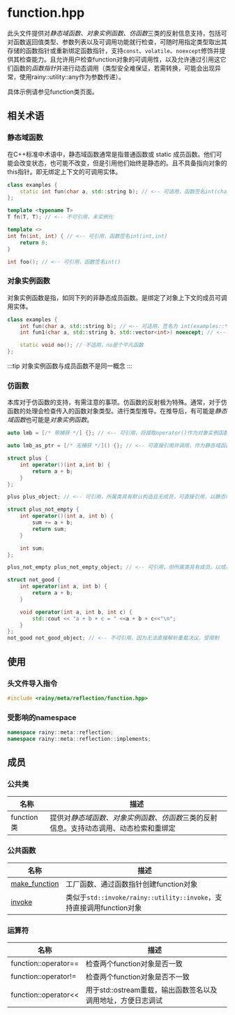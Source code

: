 # function.hpp

此头文件提供对*静态域函数、对象实例函数、仿函数*三类的反射信息支持，包括可对函数返回值类型、参数列表以及可调用功能就行检查，可随时用指定类型取出其存储的函数指针或重新绑定函数指针，支持`const`、`volatile`、`noexcept`修饰并提供其检查能力。且允许用户检查function对象的可调用性，以及允许通过引用这它们函数的*函数指针*并进行动态调用（类型安全难保证，若需转换，可能会出现异常，使用rainy::utility::any作为参数传递）。

具体示例请参见function类页面。

## 相关术语

### 静态域函数

在C++标准中术语中，静态域函数通常是指普通函数或 static 成员函数。他们可能会改变状态，也可能不改变，但是引用他们始终是静态的。且不具备指向对象的this指针。即无绑定上下文的可调用实体。

```cpp
class examples {
    static int fun(char a, std::string b); // <-- 可适用，函数签名int(char, std::string)
};

template <typename T>
T fn(T, T); // <-- 不可引用，未实例化

template <>
int fn(int, int) { // <-- 可引用，函数签名int(int,int)
    return 0;
}

int foo(); // <-- 可引用，函数签名int()
```

### 对象实例函数

对象实例函数是指，如同下列的非静态成员函数。是绑定了对象上下文的成员可调用实体。

```cpp
class examples {
    int fun(char a, std::string b); // <-- 可适用，签名为 int(examples::*)(char,std::string)
    int fun1(char a, std::string b, std::vector<int>) noexcept; // <-- 可适用，签名为int(examples::*)(char,std::string,std::vector<int>)

    static void no(); // 不适用，no是个平凡函数
};
```

:::tip
对象实例函数与成员函数不是同一概念
:::

### 仿函数

本库对于仿函数的支持，有需注意的事项。仿函数的反射极为特殊。通常，对于仿函数的处理会检查传入的函数对象类型。进行类型推导。在推导后，有可能是*静态域函数*也可能是*对象实例函数*。

```cpp
auto lmb = [/* 带捕获 */] {}; // <-- 可引用，将提取operator()作为对象实例函数，需要lambda对象调用

auto lmb_as_ptr = [/* 无捕获 */]() {}; // <-- 可直接引用并调用，作为静态域函数，不需要提供lambda对象

struct plus {
    int operator()(int a,int b) {
        return a + b;
    }
};

plus plus_object; // <-- 可引用，所属类具有默认构造且无成员，可直接引用，以静态域函数形式。不需要提供lambda对象

struct plus_not_empty {
    int operator()(int a, int b) {
        sum += a + b;
        return sum;
    }

    int sum;
};

plus_not_empty plus_not_empty_object; // <-- 可引用，但所属类具有成员，以成员函数形式，需提供实例对象调用

struct not_good {
    int operator(int a, int b) {
        return a + b;
    }

    void operator(int a, int b, int c) {
        std::cout << "a + b + c = " <<a + b + c<<"\n";
    }
};
not_good not_good_object; // <-- 不可引用，因为无法直接解析重载决议，受限制
```

## 使用

### 头文件导入指令

```cpp
#include <rainy/meta/reflection/function.hpp>
```

### 受影响的namespace

```cpp
namespace rainy::meta::reflection;
namespace rainy::meta::reflection::implements;
```

## 成员

### 公共类

|名称|描述|
|-|-|
|function 类|提供对*静态域函数、对象实例函数、仿函数*三类的反射信息。支持动态调用、动态检索和重绑定|

### 公共函数

|名称|描述|
|-|-|
|[make_function](/md/reflection/function/pubfn#make_function)|工厂函数、通过函数指针创建function对象|
|[invoke](/md/reflection/function/pubfn#invoke)|类似于`std::invoke/rainy::utility::invoke`，支持直接调用function对象|

### 运算符

|名称|描述|
|-|-|
|function::operator==|检查两个function对象是否一致|
|function::operator!=|检查两个function对象是否不一致|
|function::operator<<|用于std::ostream重载，输出函数签名以及调用地址，方便日志调试|